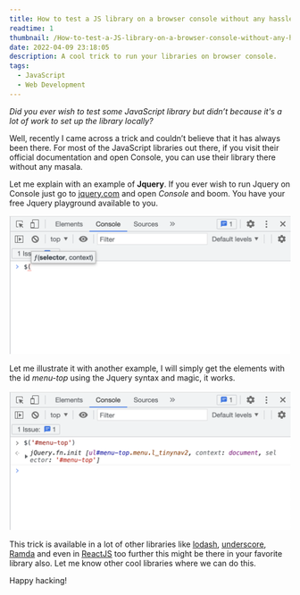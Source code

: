 ```yaml
---
title: How to test a JS library on a browser console without any hassle?
readtime: 1
thumbnail: /How-to-test-a-JS-library-on-a-browser-console-without-any-hassle/header.png
date: 2022-04-09 23:18:05
description: A cool trick to run your libraries on browser console.
tags:
  - JavaScript
  - Web Development
---
```


*Did you ever wish to test some JavaScript library but didn’t because it's a lot of work to set up the library locally?*

Well, recently I came across a trick and couldn’t believe that it has always been there. For most of the JavaScript libraries out there, if you visit their official documentation and open Console, you can use their library there without any masala.

Let me explain with an example of **Jquery**. If you ever wish to run Jquery on Console just go to [<u>jquery.com</u>](https://jquery.com) and open *Console* and boom. You have your free Jquery playground available to you.

![Example 1](/How-to-test-a-JS-library-on-a-browser-console-without-any-hassle/example1.png)

Let me illustrate it with another example, I will simply get the elements with the id *menu-top* using the Jquery syntax and magic, it works.

![Example 2](/How-to-test-a-JS-library-on-a-browser-console-without-any-hassle/example2.png)

This trick is available in a lot of other libraries like [<u>lodash</u>](https://lodash.com/docs/4.17.15), [<u>underscore</u>](https://underscorejs.org/), [<u>Ramda</u>](https://ramdajs.com/docs/) and even in [<u>ReactJS</u>](https://reactjs.org/) too further this might be there in your favorite library also. Let me know other cool libraries where we can do this.

Happy hacking!
